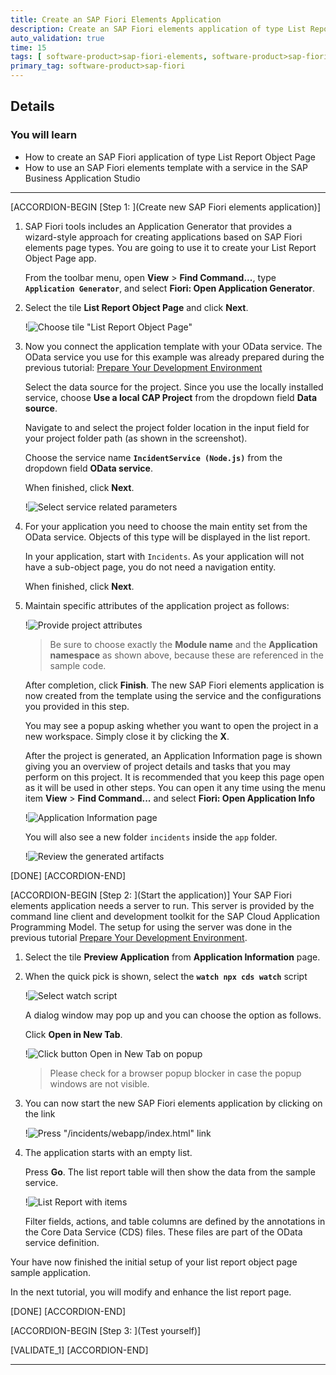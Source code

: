 ```yaml
---
title: Create an SAP Fiori Elements Application
description: Create an SAP Fiori elements application of type List Report Object Page based on the SAP Cloud Application Programming Model.
auto_validation: true
time: 15
tags: [ software-product>sap-fiori-elements, software-product>sap-fiori-tools, tutorial>beginner, software-product>sap-fiori, software-product>sap-business-application-studio, software-product-function>sap-cloud-application-programming-model, software-product>sap-business-technology-platform]
primary_tag: software-product>sap-fiori
---
```


## Details
### You will learn
- How to create an SAP Fiori application of type List Report Object Page
- How to use an SAP Fiori elements template with a service in the SAP Business Application Studio

---

[ACCORDION-BEGIN [Step 1: ](Create new SAP Fiori elements application)]
1. SAP Fiori tools includes an Application Generator that provides a wizard-style approach for creating applications based on SAP Fiori elements page types. You are going to use it to create your List Report Object Page app.

    From the toolbar menu, open **View** > **Find Command...**, type **`Application Generator`**, and select **Fiori: Open Application Generator**.

2. Select the tile **List Report Object Page** and click **Next**.

    !![Choose tile "List Report Object Page"](choose-tile-list-report.png)

3. Now you connect the application template with your OData service. The OData service you use for this example was already prepared during the previous tutorial:  [Prepare Your Development Environment](fiori-tools-cap-prepare-dev-env)

    Select the data source for the project. Since you use the locally installed service, choose **Use a local CAP Project** from the dropdown field **Data source**.

    Navigate to and select the project folder location in the input field for your project folder path (as shown in the screenshot).

    Choose the service name **`IncidentService (Node.js)`** from the dropdown field **OData service**.

    When finished, click **Next**.

    !![Select service related parameters](enter-service-parameters1.png)

4. For your application you need to choose the main entity set from the OData service. Objects of this type will be displayed in the list report.

    In your application, start with `Incidents`. As your application will not have a sub-object page, you do not need a navigation entity.

    When finished, click **Next**.

5. Maintain specific attributes of the application project as follows:

    !![Provide project attributes](provide-project-attributes.png)

    >Be sure to choose exactly the **Module name** and the **Application namespace** as shown above, because these are referenced in the sample code.

    After completion, click **Finish**. The new SAP Fiori elements application is now created from the template using the service and the configurations you provided in this step.

    You may see a popup asking whether you want to open the project in a new workspace. Simply close it by clicking the **X**.

    After the project is generated, an Application Information page is shown giving you an overview of project details and tasks that you may perform on this project. It is recommended that you keep this page open as it will be used in other steps. You can open it any time using the menu item **View** > **Find Command...** and select **Fiori: Open Application Info**

     !![Application Information page](application-info-page.png)

    You will also see a new folder `incidents` inside the `app` folder.

    !![Review the generated artifacts](review-generated-artifacts.png)

[DONE]
[ACCORDION-END]

[ACCORDION-BEGIN [Step 2: ](Start the application)]
Your SAP Fiori elements application needs a server to run. This server is provided by the command line client and development toolkit for the SAP Cloud Application Programming Model. The setup for using the server was done in the previous tutorial [Prepare Your Development Environment](fiori-tools-cap-prepare-dev-env).

1. Select the tile **Preview Application** from **Application Information** page.

2. When the quick pick is shown, select the **`watch npx cds watch`** script

    !![Select watch script](select-watch-script.png)

    A dialog window may pop up and you can choose the option as follows.

    Click  **Open in New Tab**.

    !![Click button Open in New Tab on popup](click-open-in-new-tab.png)

    >Please check for a browser popup blocker in case the popup windows are not visible.

3. You can now start the new SAP Fiori elements application by clicking on the link

    !![Press "/incidents/webapp/index.html" link](press-incidents-webapp-index-html.png)

4. The application starts with an empty list.

    Press **Go**. The list report table will then show the data from the sample service.

    !![List Report with items](list-report-go.png)

    Filter fields, actions, and table columns are defined by the annotations in the Core Data Service (CDS) files. These files are part of the OData service definition.

Your have now finished the initial setup of your list report object page sample application.

In the next tutorial, you will modify and enhance the list report page.

[DONE]
[ACCORDION-END]

[ACCORDION-BEGIN [Step 3: ](Test yourself)]


[VALIDATE_1]
[ACCORDION-END]



---
